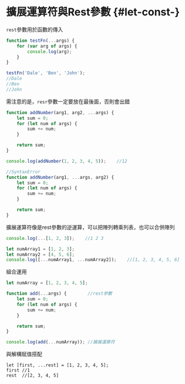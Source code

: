 # 擴展運算符與Rest參數 {#let-const-}

`rest`參數用於函數的傳入

```js
function testFn(...args) {
    for (var arg of args) {
        console.log(arg);
    }
}

testFn('Dale', 'Ben', 'John');
//Dale
//Ben
//John
```

需注意的是，`resr`參數一定要放在最後面，否則會出錯

```js
function addNumber(arg1, arg2, ...args) {
    let sum = 0;
    for (let num of args) {
        sum += num;
    }

    return sum;
}

console.log(addNumber(1, 2, 3, 4, 5));    //12
```

```js
//SyntaxError
function addNumber(arg1, ...args, arg2) {
    let sum = 0;
    for (let num of args) {
        sum += num;
    }

    return sum;
}
```

擴展運算符像是rest參數的逆運算，可以把陣列轉乘列表，也可以合併陣列

```js
console.log(...[1, 2, 3]);    //1 2 3

let numArray1 = [1, 2, 3];
let numArray2 = [4, 5, 6];
console.log([...numArray1, ...numArray2]);    //[1, 2, 3, 4, 5, 6]
```

組合運用

```js
let numArray = [1, 2, 3, 4, 5];

function add(...args) {        //rest參數
    let sum = 0;
    for (let num of args) {
        sum += num;
    }

    return sum;
}

console.log(add(...numArray)); //擴展運算符
```

與解構賦值搭配

```
let [first, ...rest] = [1, 2, 3, 4, 5];
first //1
rest  //[2, 3, 4, 5]
```



